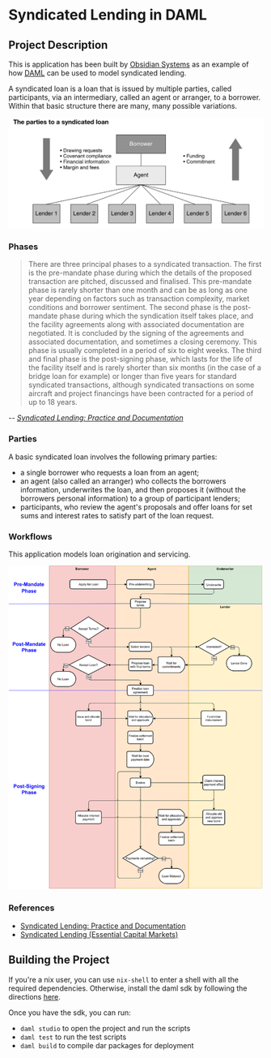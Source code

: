 # Syndicated Lending in DAML

## Project Description
This is application has been built by [Obsidian Systems](https://obsidian.systems) as an example of how [DAML](https://www.daml.com/) can be used to model syndicated lending.

A syndicated loan is a loan that is issued by multiple parties, called participants, via an intermediary, called an agent or arranger, to a borrower. Within that basic structure there are many, many possible variations.

![Syndicated Loan Summary](./doc/syndicated-loan-summary.png)

### Phases

> There are three principal phases to a syndicated transaction. The first is the pre-mandate phase during which the details of the proposed transaction are pitched, discussed and finalised. This pre-mandate phase is rarely shorter than one month and can be as long as one year depending on factors such as transaction complexity, market conditions and borrower sentiment. The second phase is the post-mandate phase during which the syndication itself takes place, and the facility agreements along with associated documentation are negotiated. It is concluded by the signing of the agreements and associated documentation, and sometimes a closing ceremony. This phase is usually completed in a period of six to eight weeks. The third and final phase is the post-signing phase, which lasts for the life of the facility itself and is rarely shorter than six months (in the case of a bridge loan for example) or longer than five years for standard syndicated transactions, although syndicated transactions on some aircraft and project financings have been contracted for a period of up to 18 years.

-- [*Syndicated Lending: Practice and Documentation*](https://financialmarketstoolkit.cliffordchance.com/en/financial-markets-resources/resources-by-type/guides/syndicated-lending-7th-edition--december-2019-.html)

### Parties

A basic syndicated loan involves the following primary parties:

* a single borrower who requests a loan from an agent;
* an agent (also called an arranger) who collects the borrowers information, underwrites the loan, and then proposes it (without the borrowers personal information) to a group of participant lenders;
* participants, who review the agent's proposals and offer loans for set sums and interest rates to satisfy part of the loan request.

### Workflows

This application models loan origination and servicing.

![Lending and Servicing Workflow](./flowchart.png)

### References

- [Syndicated Lending: Practice and Documentation](https://financialmarketstoolkit.cliffordchance.com/en/financial-markets-resources/resources-by-type/guides/syndicated-lending-7th-edition--december-2019-.html)
- [Syndicated Lending (Essential Capital Markets)](https://www.elsevier.com/books/syndicated-lending/fight/978-0-7506-5907-9)

## Building the Project

If you're a nix user, you can use `nix-shell` to enter a shell with all the required dependencies. Otherwise, install the daml sdk by following the directions [here](https://docs.daml.com/getting-started/installation.html).

Once you have the sdk, you can run:

* `daml studio` to open the project and run the scripts
* `daml test` to run the test scripts
* `daml build` to compile dar packages for deployment

